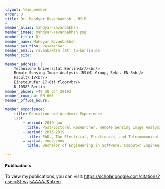 ```yaml
---
layout: team_member
order: 3
title: Dr. Mahdyar Ravanbakhsh - RSiM
#
member_alias: mahdyar-ravanbakhsh
member_image: mahdyar-ravanbakhsh.png
member_title: Dr.
member_name: Mahdyar Ravanbakhsh
member_position: Researcher
member_email: ravanbakhsh [at] tu-berlin.de
member_site:

member_address: |
    Technische Universität Berlin<br/><br/>
    Remote Sensing Image Analysis (RSiM) Group, Sekr. EN 5<br/>
    Faculty IV<br/>
    Einsteinufer 17-6th floor<br/>
    D-10587 Berlin
member_phone: +49 30 314 29193
member_room_no: EN 605
member_office_hours:

member_experience:
    title: Education and Academic Experience
    list:
        - period: 2019-now
          title: Post-Doctoral Researcher, Remote Sensing Image Analysis Group (RSiM), TU Berlin, Berlin, Germany.
        - period: 2015-2019
          title: PhD., The Electrical, Electronics, and TelecommunicationEngineering and Naval Architecture Department(DITEN), University of Genova (UNIGE), Genova, Italy.
        - period: 2002-2008
          title: Bachelor of Engineering in Software, Computer Engineering Department Sadjad University of Technology (SUT), Mashhad, Iran.

---
```


  <h4 class="mt-4">Publications</h4>
  <p>To view my publications, you can visit: <a href="https://scholar.google.com/citations?user=SI-w7jsAAAAJ&hl=en" target="_blank">https://scholar.google.com/citations?user=SI-w7jsAAAAJ&hl=en</a>.</p>

